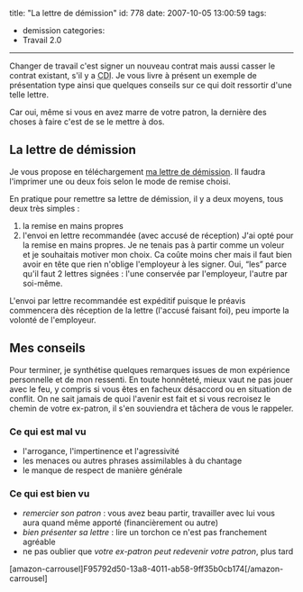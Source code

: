 title: "La lettre de démission"
id: 778
date: 2007-10-05 13:00:59
tags:
- demission
categories:
- Travail 2.0
---

Changer de travail c'est signer un nouveau contrat mais aussi casser le contrat existant, s'il y a <acronym title="Contrat à Durée Indéterminée">CDI</acronym>. Je vous livre à présent un exemple de présentation type ainsi que quelques conseils sur ce qui doit ressortir d'une telle lettre.

Car oui, même si vous en avez marre de votre patron, la dernière des choses à faire c'est de se le mettre à dos.
<!--more-->

## La lettre de démission

Je vous propose en téléchargement [ma lettre de démission](/images/2007/10/demission-type.pdf "Lettre-type de démission"). Il faudra l'imprimer une ou deux fois selon le mode de remise choisi.

En pratique pour remettre sa lettre de démission, il y a deux moyens, tous deux très simples :

1.  la remise en mains propres
2.  l'envoi en lettre recommandée (avec accusé de réception)
J'ai opté pour la remise en mains propres. Je ne tenais pas à partir comme un voleur et je souhaitais motiver mon choix. Ca coûte moins cher mais il faut bien avoir en tête que rien n'oblige l'employeur à les signer. Oui, <q>les</q> parce qu'il faut 2 lettres signées : l'une conservée par l'employeur, l'autre par soi-même.

L'envoi par lettre recommandée est expéditif puisque le préavis commencera dès réception de la lettre (l'accusé faisant foi), peu importe la volonté de l'employeur.

## Mes conseils

Pour terminer, je synthétise quelques remarques issues de mon expérience personnelle et de mon ressenti. En toute honnêteté, mieux vaut ne pas jouer avec le feu, y compris si vous êtes en facheux désaccord ou en situation de conflit. On ne sait jamais de quoi l'avenir est fait et si vous recroisez le chemin de votre ex-patron, il s'en souviendra et tâchera de vous le rappeler.

### Ce qui est mal vu

*   l'arrogance, l'impertinence et l'agressivité
*   les menaces ou autres phrases assimilables à du chantage
*   le manque de respect de manière générale

### Ce qui est bien vu

*   _remercier son patron_ : vous avez beau partir, travailler avec lui vous aura quand même apporté (financièrement ou autre)
*   _bien présenter sa lettre_ : lire un torchon ce n'est pas franchement agréable
*   ne pas oublier que _votre ex-patron peut redevenir votre patron_, plus tard

[amazon-carrousel]F95792d50-13a8-4011-ab58-9ff35b0cb174[/amazon-carrousel]